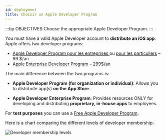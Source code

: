 ```yaml
---
id: deployment
title: Choisir un Apple Developer Program
---
```


:::tip OBJECTIVES Choose the appropriate Apple Developer Program. :::

You must have a valid Apple Developer account to **distribute an iOS app**. Apple offers two developer programs:

* [Apple Developer Program pour les entreprises ](register-apple-developer-program-organization.html) ou [pour les particuliers](register-apple-developer-program-individual.html) – 99 $/an
* [Apple Enterprise Developer Program](register-apple-developer-enterprise-program.html) – 299$/an

The main difference between the two programs is:

* **Apple Developer Program (for organization or individual)**: Allows you to distribute app(s) **on the App Store**.

* **Apple Developer Enterprise Program**: Provides resources ONLY for developing and distributing **proprietary, in-house apps** to employees.

For **test purposes** you can use a [Free Apple Developer Program](free-developer-account.html).

Here is a chart comparing the different levels of developer membership:

![Developer membership levels](assets/en/test-build/FreeTestingAppleDeveloperAccount.png)